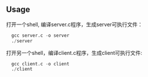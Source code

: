 ## Usage

打开一个shell, 编译server.c程序，生成server可执行文件：
```python
  gcc server.c -o server
  ./server
```
打开另一个shell，编译client.c程序，生成client可执行文件:
```python
  gcc client.c -o client
  ./client
```
  
  
